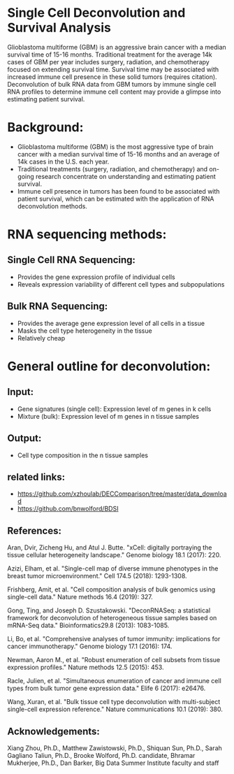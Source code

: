 # Single Cell Deconvolution and Survival Analysis
Glioblastoma multiforme (GBM) is an aggressive brain cancer with a median survival time of 15-16 months.  Traditional treatment for the average 14k cases of GBM per year includes surgery, radiation, and chemotherapy focused on extending survival time.  Survival time may be associated with increased immune cell presence in these solid tumors (requires citation).  Deconvolution of bulk RNA data from GBM tumors by immune single cell RNA profiles to determine immune cell content may provide a glimpse into estimating patient survival.


# Background:

- Glioblastoma multiforme (GBM) is the most aggressive type of brain cancer with a median survival time of 15-16 months and an average of 14k cases in the U.S. each year. 
- Traditional treatments (surgery, radiation, and chemotherapy) and on-going research concentrate on understanding and estimating patient survival. 
- Immune cell presence in tumors has been found to be associated with patient survival, which can be estimated with the application of RNA deconvolution methods.  


# RNA sequencing methods:
## Single Cell RNA Sequencing: 
- Provides the gene expression profile of individual cells
- Reveals expression variability of different cell types and subpopulations
## Bulk RNA Sequencing:
- Provides the average gene expression level of all cells in a tissue 
- Masks the cell type heterogeneity in the tissue
- Relatively cheap 

# General outline for deconvolution:
## Input:
- Gene signatures (single cell): Expression level of m genes in k cells
- Mixture (bulk):  Expression level of m genes in n tissue samples
## Output:
- Cell type composition in the n tissue samples



## related links:
- https://github.com/xzhoulab/DECComparison/tree/master/data_download
- https://github.com/bnwolford/BDSI


## References:
Aran, Dvir, Zicheng Hu, and Atul J. Butte. "xCell: digitally portraying the tissue cellular heterogeneity landscape." Genome biology 18.1 (2017): 220.

Azizi, Elham, et al. "Single-cell map of diverse immune phenotypes in the breast tumor microenvironment." Cell 174.5 (2018): 1293-1308.

Frishberg, Amit, et al. "Cell composition analysis of bulk genomics using single-cell data." Nature methods 16.4 (2019): 327.

Gong, Ting, and Joseph D. Szustakowski. "DeconRNASeq: a statistical framework for deconvolution of heterogeneous tissue samples based on mRNA-Seq data." Bioinformatics29.8 (2013): 1083-1085.

Li, Bo, et al. "Comprehensive analyses of tumor immunity: implications for cancer immunotherapy." Genome biology 17.1 (2016): 174.

Newman, Aaron M., et al. "Robust enumeration of cell subsets from tissue expression profiles." Nature methods 12.5 (2015): 453.

Racle, Julien, et al. "Simultaneous enumeration of cancer and immune cell types from bulk tumor gene expression data." Elife 6 (2017): e26476.

Wang, Xuran, et al. "Bulk tissue cell type deconvolution with multi-subject single-cell expression reference." Nature communications 10.1 (2019): 380.

## Acknowledgements: 
Xiang Zhou, Ph.D., Matthew Zawistowski, Ph.D., Shiquan Sun, Ph.D., Sarah Gagliano Taliun, Ph.D., Brooke Wolford, Ph.D. candidate, Bhramar Mukherjee, Ph.D., Dan Barker, Big Data Summer Institute faculty and staff
